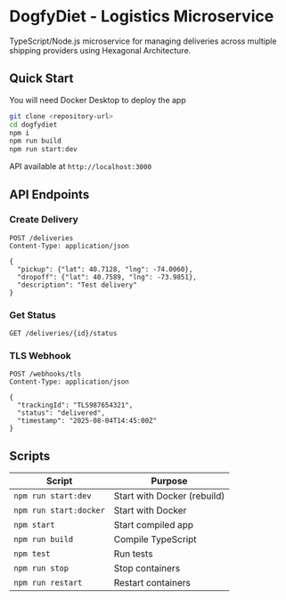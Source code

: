 # DogfyDiet - Logistics Microservice

TypeScript/Node.js microservice for managing deliveries across multiple shipping providers using Hexagonal Architecture.

## Quick Start

You will need Docker Desktop to deploy the app

```bash
git clone <repository-url>
cd dogfydiet
npm i
npm run build
npm run start:dev
```

API available at `http://localhost:3000`

## API Endpoints

### Create Delivery
```http
POST /deliveries
Content-Type: application/json

{
  "pickup": {"lat": 40.7128, "lng": -74.0060},
  "dropoff": {"lat": 40.7589, "lng": -73.9851},
  "description": "Test delivery"
}
```

### Get Status
```http
GET /deliveries/{id}/status
```

### TLS Webhook
```http
POST /webhooks/tls
Content-Type: application/json

{
  "trackingId": "TLS987654321",
  "status": "delivered",
  "timestamp": "2025-08-04T14:45:00Z"
}
```

## Scripts

| Script | Purpose |
|--------|---------|
| `npm run start:dev` | Start with Docker (rebuild) |
| `npm run start:docker` | Start with Docker |
| `npm start` | Start compiled app |
| `npm run build` | Compile TypeScript |
| `npm test` | Run tests |
| `npm run stop` | Stop containers |
| `npm run restart` | Restart containers |
